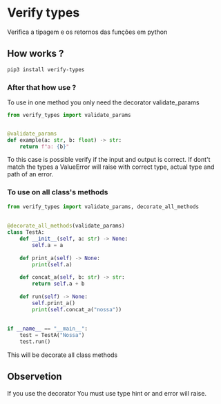 # Verify types

Verifica a tipagem e os retornos das funções em python


## How works ?

~~~bash
pip3 install verify-types
~~~

### After that how use ?

To use in one method you only need the decorator validate_params

~~~python
from verify_types import validate_params


@validate_params
def example(a: str, b: float) -> str:
	return f"a: {b}"
~~~

To this case is possible verify if the input and output is correct. If dont't
match the types a ValueError will raise with correct type, actual type and path
of an error.

### To use on all class's methods

~~~python
from verify_types import validate_params, decorate_all_methods                  
                                                                                
                                                                                
@decorate_all_methods(validate_params)                                          
class TestA:                                                                    
    def __init__(self, a: str) -> None:                                         
        self.a = a                                                              
                                                                                
    def print_a(self) -> None:                                                  
        print(self.a)                                                           
                                                                                
    def concat_a(self, b: str) -> str:                                          
        return self.a + b                                                       
                                                                                
    def run(self) -> None:                                                      
        self.print_a()                                                          
        print(self.concat_a("nossa"))                                           
                                                                                
                                                                                
if __name__ == "__main__":                                                      
    test = TestA("Nossa")                                                       
    test.run()
~~~

This will be decorate all class methods


## Observetion
If you use the decorator You must use type hint or and error will raise.
